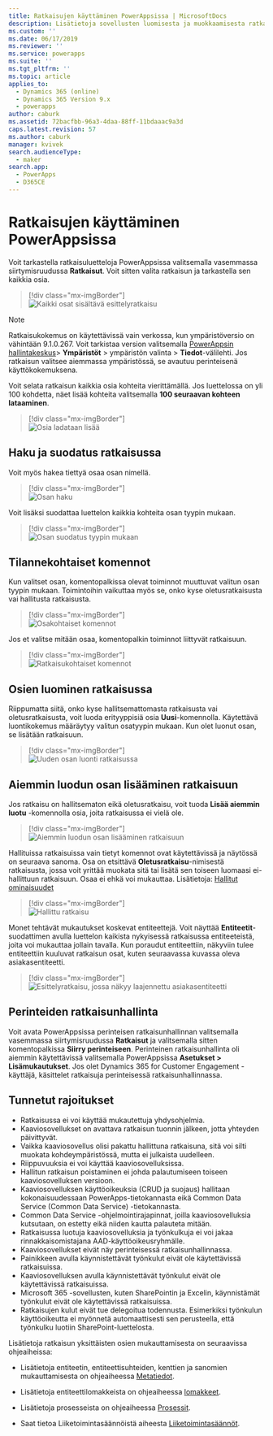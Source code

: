 ```yaml
---
title: Ratkaisujen käyttäminen PowerAppsissa | MicrosoftDocs
description: Lisätietoja sovellusten luomisesta ja muokkaamisesta ratkaisujen avulla
ms.custom: ''
ms.date: 06/17/2019
ms.reviewer: ''
ms.service: powerapps
ms.suite: ''
ms.tgt_pltfrm: ''
ms.topic: article
applies_to:
  - Dynamics 365 (online)
  - Dynamics 365 Version 9.x
  - powerapps
author: caburk
ms.assetid: 72bacfbb-96a3-4daa-88ff-11bdaaac9a3d
caps.latest.revision: 57
ms.author: caburk
manager: kvivek
search.audienceType:
  - maker
search.app:
  - PowerApps
  - D365CE
---
```

# <a name="use-solutions-in-powerapps"></a>Ratkaisujen käyttäminen PowerAppsissa

 Voit tarkastella ratkaisuluetteloja PowerAppsissa valitsemalla vasemmassa siirtymisruudussa **Ratkaisut**. Voit sitten valita ratkaisun ja tarkastella sen kaikkia osia. 
 
> [!div class="mx-imgBorder"]  
> ![Kaikki osat sisältävä esittelyratkaisu](media/solution-all-items-list.PNG "Kaikki osat sisältävä esittelyratkaisu")  
 
> [!NOTE]
>  Ratkaisukokemus on käytettävissä vain verkossa, kun ympäristöversio on vähintään 9.1.0.267. Voit tarkistaa version valitsemalla [PowerAppsin hallintakeskus](https://admin.powerapps.com/)> **Ympäristöt** > ympäristön valinta > **Tiedot**-välilehti. Jos ratkaisun valitsee aiemmassa ympäristössä, se avautuu perinteisenä käyttökokemuksena.  
 
 Voit selata ratkaisun kaikkia osia kohteita vierittämällä. Jos luettelossa on yli 100 kohdetta, näet lisää kohteita valitsemalla **100 seuraavan kohteen lataaminen**. 
 
> [!div class="mx-imgBorder"]  
> ![Osia ladataan lisää](media/load-more.PNG "Osia ladataan lisää")  

 ## <a name="search-and-filter-in-a-solution"></a>Haku ja suodatus ratkaisussa
 
 Voit myös hakea tiettyä osaa osan nimellä. 
 
> [!div class="mx-imgBorder"]  
> ![Osan haku](media/solution-search-box.png "Osan haku")  
 
 Voit lisäksi suodattaa luettelon kaikkia kohteita osan tyypin mukaan.
  
> [!div class="mx-imgBorder"]  
> ![Osan suodatus tyypin mukaan](media/solution-filter.PNG "Osan suodatus tyypin mukaan")  
 
 ## <a name="contextual-commands"></a>Tilannekohtaiset komennot
 
 Kun valitset osan, komentopalkissa olevat toiminnot muuttuvat valitun osan tyypin mukaan. Toimintoihin vaikuttaa myös se, onko kyse oletusratkaisusta vai hallitusta ratkaisusta. 
 
> [!div class="mx-imgBorder"]  
> ![Osakohtaiset komennot](media/component-commands.png "Osakohtaiset komennot")  
 
 Jos et valitse mitään osaa, komentopalkin toiminnot liittyvät ratkaisuun. 
 
> [!div class="mx-imgBorder"]  
> ![Ratkaisukohtaiset komennot](media/solution-commands.PNG "Ratkaisukohtaiset komennot")  
 
 ## <a name="create-components-in-a-solution"></a>Osien luominen ratkaisussa
 Riippumatta siitä, onko kyse hallitsemattomasta ratkaisusta vai oletusratkaisusta, voit luoda erityyppisiä osia **Uusi**-komennolla. Käytettävä luontikokemus määräytyy valitun osatyypin mukaan. Kun olet luonut osan, se lisätään ratkaisuun. 
 
> [!div class="mx-imgBorder"]  
> ![Uuden osan luonti ratkaisussa](media/solution-new-component.PNG "Uuden osan luonti ratkaisussa")  
 
 ## <a name="add-an-existing-component-to-a-solution"></a>Aiemmin luodun osan lisääminen ratkaisuun
 
 Jos ratkaisu on hallitsematon eikä oletusratkaisu, voit tuoda **Lisää aiemmin luotu** -komennolla osia, joita ratkaisussa ei vielä ole.  
 
> [!div class="mx-imgBorder"]  
> ![Aiemmin luodun osan lisääminen ratkaisuun](media/solution-add-existing-component.PNG "Aiemmin luodun osan lisääminen ratkaisuun")  
  
 Hallituissa ratkaisuissa vain tietyt komennot ovat käytettävissä ja näytössä on seuraava sanoma. Osa on etsittävä **Oletusratkaisu**-nimisestä ratkaisusta, jossa voit yrittää muokata sitä tai lisätä sen toiseen luomaasi ei-hallittuun ratkaisuun. Osaa ei ehkä voi mukauttaa. Lisätietoja: [Hallitut ominaisuudet](solutions-overview.md#managed-properties)

> [!div class="mx-imgBorder"]  
> ![Hallittu ratkaisu](media/managed-solution.PNG "Hallittu ratkaisu")  

 Monet tehtävät mukautukset koskevat entiteettejä. Voit näyttää **Entiteetit**-suodattimen avulla luettelon kaikista nykyisessä ratkaisussa entiteeteistä, joita voi mukauttaa jollain tavalla. Kun poraudut entiteettiin, näkyviin tulee entiteettiin kuuluvat ratkaisun osat, kuten seuraavassa kuvassa oleva asiakasentiteetti. 
   
> [!div class="mx-imgBorder"]  
> ![Esittelyratkaisu, jossa näkyy laajennettu asiakasentiteetti](media/solution-entity-account.png "Esittelyratkaisu, jossa näkyy laajennettu asiakasentiteetti")  

## <a name="classic-solution-explorer"></a>Perinteiden ratkaisunhallinta

Voit avata PowerAppsissa perinteisen ratkaisunhallinnan valitsemalla vasemmassa siirtymisruudussa **Ratkaisut** ja valitsemalla sitten komentopalkissa **Siirry perinteiseen**. Perinteinen ratkaisunhallinta oli aiemmin käytettävissä valitsemalla PowerAppsissa **Asetukset > Lisämukautukset**. Jos olet Dynamics 365 for Customer Engagement -käyttäjä, käsittelet ratkaisuja perinteisessä ratkaisunhallinnassa.  

## <a name="known-limitations"></a>Tunnetut rajoitukset

- Ratkaisussa ei voi käyttää mukautettuja yhdysohjelmia.
- Kaaviosovellukset on avattava ratkaisun tuonnin jälkeen, jotta yhteyden päivittyvät.
- Vaikka kaaviosovellus olisi pakattu hallittuna ratkaisuna, sitä voi silti muokata kohdeympäristössä, mutta ei julkaista uudelleen.
- Riippuvuuksia ei voi käyttää kaaviosovelluksissa.
- Hallitun ratkaisun poistaminen ei johda palautumiseen toiseen kaaviosovelluksen versioon. 
-   Kaaviosovelluksen käyttöoikeuksia (CRUD ja suojaus) hallitaan kokonaisuudessaan PowerApps-tietokannasta eikä Common Data Service (Common Data Service) -tietokannasta.
-   Common Data Service -ohjelmointirajapinnat, joilla kaaviosovelluksia kutsutaan, on estetty eikä niiden kautta palauteta mitään. 
-   Ratkaisussa luotuja kaaviosovelluksia ja työnkulkuja ei voi jakaa rinnakkaisomistajana AAD-käyttöoikeusryhmälle.
-   Kaaviosovellukset eivät näy perinteisessä ratkaisunhallinnassa.
- Painikkeen avulla käynnistettävät työnkulut eivät ole käytettävissä ratkaisuissa.
- Kaaviosovelluksen avulla käynnistettävät työnkulut eivät ole käytettävissä ratkaisuissa.
- Microsoft 365 -sovellusten, kuten SharePointin ja Excelin, käynnistämät työnkulut eivät ole käytettävissä ratkaisuissa.
- Ratkaisujen kulut eivät tue delegoitua todennusta. Esimerkiksi työnkulun käyttöoikeutta ei myönnetä automaattisesti sen perusteella, että työnkulku luotiin SharePoint-luettelosta.

 Lisätietoja ratkaisun yksittäisten osien mukauttamisesta on seuraavissa ohjeaiheissa:  
  
-   Lisätietoja entiteetin, entiteettisuhteiden, kenttien ja sanomien mukauttamisesta on ohjeaiheessa [Metatiedot](create-edit-metadata.md).  
  
-   Lisätietoja entiteettilomakkeista on ohjeaiheessa [lomakkeet](../model-driven-apps/create-design-forms.md).  
  
-   Lisätietoja prosesseista on ohjeaiheessa [Prosessit](../model-driven-apps/guide-staff-through-common-tasks-processes.md).  
  
-   Saat tietoa Liiketoimintasäännöistä aiheesta [Liiketoimintasäännöt](../model-driven-apps/create-business-rules-recommendations-apply-logic-form.md).  
